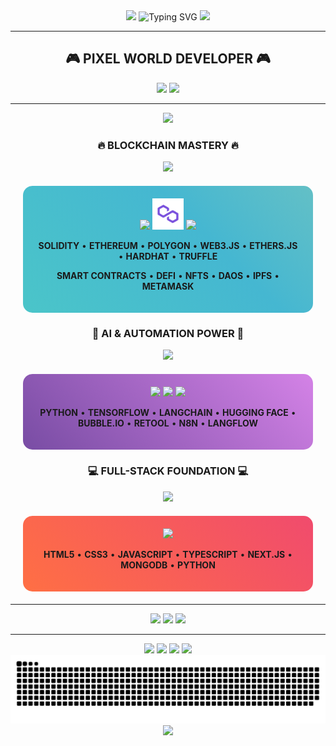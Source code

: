 <div align="center">

<img src="https://capsule-render.vercel.app/api?type=venom&color=0:FF6B6B,50:4ECDC4,100:45B7D1&height=200&text=BLOCKCHAIN%20DEVELOPER&fontSize=40&fontColor=fff&stroke=fff&strokeWidth=2&animation=twinkling" />

<img src="https://readme-typing-svg.herokuapp.com?font=Orbitron&size=35&duration=3000&pause=1000&color=00FFFF&center=true&vCenter=true&width=600&lines=Your+Name+Here;Blockchain+%2B+AI+Integration;Smart+Contract+Architect;Web3+Innovation+Pioneer" alt="Typing SVG" />

<img src="https://media.giphy.com/media/L1R1tvI9svkIWwpVYr/giphy.gif" width="500" />

</div>

---

<div align="center">

## 🎮 **PIXEL WORLD DEVELOPER** 🎮

<img src="https://github.com/SP-XD/SP-XD/blob/main/images/dev-working_rounded.gif?raw=true" width="300" />

<img src="https://capsule-render.vercel.app/api?type=rect&color=gradient&customColorList=12,20,6,17,11&height=40&text=BLOCKCHAIN%20×%20AI%20×%20AUTOMATION&fontSize=20&fontColor=fff" />

</div>

---

<div align="center">

<img src="https://capsule-render.vercel.app/api?type=cylinder&color=0:FF6B6B,100:4ECDC4&height=150&text=TECH%20ARSENAL&fontSize=30&fontColor=fff&animation=blinking" />

</div>

<div align="center">

### 🔥 **BLOCKCHAIN MASTERY** 🔥

<img src="https://media.giphy.com/media/SWoSkN6DxTszqIKEqv/giphy.gif" width="400" />

<div style="background: linear-gradient(45deg, #FF6B6B, #4ECDC4, #45B7D1, #96CEB4, #FECA57); background-size: 400% 400%; animation: gradient 15s ease infinite; padding: 20px; border-radius: 15px; margin: 20px;">

<img src="https://skillicons.dev/icons?i=solidity,ethereum" height="50" />
<img src="https://raw.githubusercontent.com/devicons/devicon/master/icons/polygon/polygon-original.svg" height="50" />
<img src="https://docs.web3js.org/img/web3js.svg" height="50" />

**SOLIDITY** • **ETHEREUM** • **POLYGON** • **WEB3.JS** • **ETHERS.JS** • **HARDHAT** • **TRUFFLE**

**SMART CONTRACTS** • **DEFI** • **NFTS** • **DAOS** • **IPFS** • **METAMASK**

</div>

### 🤖 **AI & AUTOMATION POWER** 🤖

<img src="https://media.giphy.com/media/ZVik7pBtu9dNS/giphy.gif" width="400" />

<div style="background: linear-gradient(45deg, #667eea, #764ba2, #f093fb, #f5576c); background-size: 400% 400%; animation: gradient 15s ease infinite; padding: 20px; border-radius: 15px; margin: 20px;">

<img src="https://skillicons.dev/icons?i=python,tensorflow" height="50" />
<img src="https://python.langchain.com/img/brand/wordmark.png" height="50" />
<img src="https://huggingface.co/front/assets/huggingface_logo-noborder.svg" height="50" />

**PYTHON** • **TENSORFLOW** • **LANGCHAIN** • **HUGGING FACE** • **BUBBLE.IO** • **RETOOL** • **N8N** • **LANGFLOW**

</div>

### 💻 **FULL-STACK FOUNDATION** 💻

<img src="https://media.giphy.com/media/qgQUggAC3Pfv687qPC/giphy.gif" width="400" />

<div style="background: linear-gradient(45deg, #FFA726, #FF7043, #EC407A, #AB47BC); background-size: 400% 400%; animation: gradient 15s ease infinite; padding: 20px; border-radius: 15px; margin: 20px;">

<img src="https://skillicons.dev/icons?i=html,css,js,ts,nextjs,mongodb,python" height="50" />

**HTML5** • **CSS3** • **JAVASCRIPT** • **TYPESCRIPT** • **NEXT.JS** • **MONGODB** • **PYTHON**

</div>

</div>

---

<div align="center">

<img src="https://capsule-render.vercel.app/api?type=shark&color=0:b579da,100:71b7e6&height=150&text=NEON%20STATS&fontSize=30&fontColor=fff&animation=scaleIn" />

<img src="https://github-readme-stats.vercel.app/api?username=yourusername&show_icons=true&theme=synthwave&hide_border=true&bg_color=0,FF6B6B,4ECDC4,45B7D1&title_color=fff&icon_color=fff&text_color=fff" />

<img src="https://github-readme-streak-stats.herokuapp.com/?user=yourusername&theme=neon-palenight&hide_border=true&background=45,FF6B6B,4ECDC4&stroke=fff&ring=fff&fire=fff&currStreakLabel=fff" />

</div>

---

<div align="center">

<img src="https://media.giphy.com/media/LnQjpWaON8nhr21vNW/giphy.gif" width="60"> 
<img src="https://media.giphy.com/media/WUlplcMpOCEmTGBtBW/giphy.gif" width="60">
<img src="https://media.giphy.com/media/LnQjpWaON8nhr21vNW/giphy.gif" width="60">

<img src="https://capsule-render.vercel.app/api?type=waving&color=gradient&customColorList=6,11,20,17,12&height=120&section=footer&text=BUILDING%20THE%20FUTURE&fontSize=25&fontColor=fff&animation=twinkling" />

<img src="https://raw.githubusercontent.com/platane/snk/output/github-contribution-grid-snake-dark.svg" />

<img src="https://komarev.com/ghpvc/?username=yourusername&label=VISITORS&color=FF6B6B&style=for-the-badge&labelColor=000000" />

</div>

<style>
@keyframes gradient {
    0% {
        background-position: 0% 50%;
    }
    50% {
        background-position: 100% 50%;
    }
    100% {
        background-position: 0% 50%;
    }
}

@keyframes neon {
    0%, 100% {
        text-shadow: 0 0 5px #00FFFF, 0 0 10px #00FFFF, 0 0 15px #00FFFF, 0 0 20px #00FFFF;
    }
    50% {
        text-shadow: 0 0 2px #00FFFF, 0 0 5px #00FFFF, 0 0 8px #00FFFF, 0 0 12px #00FFFF;
    }
}
</style>
